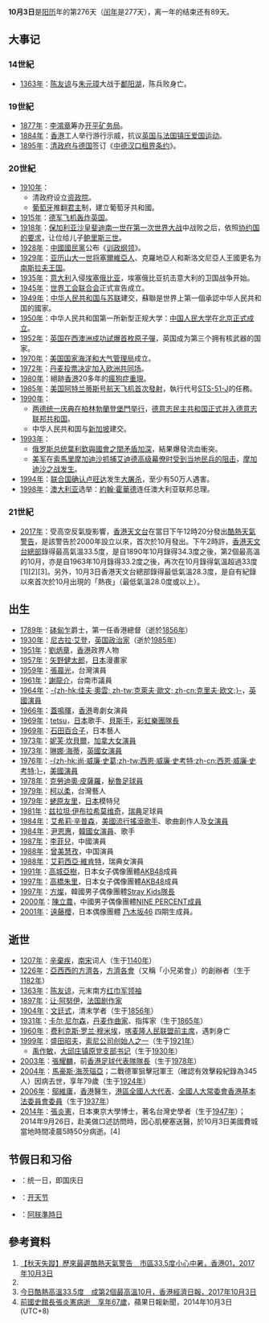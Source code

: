**10月3日**是[阳历](../Page/阳历.md "wikilink")年的第276天（[闰年](../Page/闰年.md "wikilink")是277天），离一年的结束还有89天。

## 大事记

### 14世紀

  - [1363年](../Page/1363年.md "wikilink")：[陈友谅](../Page/陈友谅.md "wikilink")与[朱元璋](../Page/朱元璋.md "wikilink")大战于[鄱阳湖](../Page/鄱阳湖.md "wikilink")，陈兵败身亡。

### 19世紀

  - [1877年](../Page/1877年.md "wikilink")：[李鴻章](../Page/李鴻章.md "wikilink")筹办[开平矿务局](https://zh.wikipedia.org/wiki/开滦公司 "wikilink")。
  - [1884年](../Page/1884年.md "wikilink")：[香港](../Page/香港.md "wikilink")工人举行游行示威，抗议[英国与](https://zh.wikipedia.org/wiki/英国 "wikilink")[法国镇压爱国运动](https://zh.wikipedia.org/wiki/法国 "wikilink")。
  - [1895年](../Page/1895年.md "wikilink")：[清政府与](../Page/清朝.md "wikilink")[德国](../Page/德国.md "wikilink")签订《[中德汉口租界条约](https://zh.wikipedia.org/wiki/中德汉口租界条约 "wikilink")》。

### 20世紀

  - [1910年](../Page/1910年.md "wikilink")：
      - 清政府设立[资政院](../Page/资政院.md "wikilink")。
      - [葡萄牙](../Page/葡萄牙.md "wikilink")推翻[君主](../Page/君主.md "wikilink")制，建立葡萄牙共和國。
  - [1915年](../Page/1915年.md "wikilink")：[德军飞机轰炸](../Page/德国.md "wikilink")[英国](https://zh.wikipedia.org/wiki/英国 "wikilink")。
  - [1918年](../Page/1918年.md "wikilink")：[保加利亚](https://zh.wikipedia.org/wiki/保加利亚 "wikilink")[沙皇](../Page/沙皇.md "wikilink")[斐迪南一世在](../Page/斐迪南一世_\(保加利亞\).md "wikilink")[第一次世界大战](../Page/第一次世界大战.md "wikilink")中战败之后，依照[协约国的要求](https://zh.wikipedia.org/wiki/协约国 "wikilink")，让位给儿子[鲍里斯三世](../Page/鲍里斯三世.md "wikilink")。
  - [1928年](../Page/1928年.md "wikilink")：[中國國民黨](../Page/中國國民黨.md "wikilink")公布《[训政纲领](https://zh.wikipedia.org/wiki/训政纲领 "wikilink")》。
  - [1929年](../Page/1929年.md "wikilink")：[亚历山大一世将塞爾維亞人](../Page/亞歷山大一世_\(南斯拉夫\).md "wikilink")、克羅地亞人和斯洛文尼亞人王國更名为[南斯拉夫王国](https://zh.wikipedia.org/wiki/南斯拉夫王国 "wikilink")。
  - [1935年](../Page/1935年.md "wikilink")：[意大利](../Page/意大利.md "wikilink")入侵[埃塞俄比亚](../Page/埃塞俄比亚.md "wikilink")，埃塞俄比亚抗击意大利的卫国战争开始。
  - [1945年](../Page/1945年.md "wikilink")：[世界工会联合会](../Page/世界工会联合会.md "wikilink")正式宣告成立。
  - [1949年](../Page/1949年.md "wikilink")：[中华人民共和国与](https://zh.wikipedia.org/wiki/中华人民共和国 "wikilink")[苏联](../Page/苏联.md "wikilink")建交，蘇聯是世界上第一個承認中华人民共和国的國家。
  - [1950年](../Page/1950年.md "wikilink")：中华人民共和国第一所新型正规大学：[中国人民大学](../Page/中国人民大学.md "wikilink")在[北京正式成立](../Page/北京市.md "wikilink")。
  - [1952年](../Page/1952年.md "wikilink")：[英国在](https://zh.wikipedia.org/wiki/英国 "wikilink")[西澳洲成功試爆首枚](https://zh.wikipedia.org/wiki/西澳洲 "wikilink")[原子彈](https://zh.wikipedia.org/wiki/原子彈 "wikilink")，英国成为第三个拥有核武器的国家。
  - [1970年](../Page/1970年.md "wikilink")：[美国国家海洋和大气管理局](../Page/美国国家海洋和大气管理局.md "wikilink")成立。
  - [1972年](../Page/1972年.md "wikilink")：[丹麦投票决定加入](https://zh.wikipedia.org/wiki/丹麦 "wikilink")[欧洲共同场](https://zh.wikipedia.org/wiki/欧洲共同场 "wikilink")。
  - [1980年](../Page/1980年.md "wikilink")：絕跡[香港](../Page/香港.md "wikilink")20多年的[瘋狗症重現](https://zh.wikipedia.org/wiki/瘋狗症 "wikilink")。
  - [1985年](../Page/1985年.md "wikilink")：[美国](../Page/美国.md "wikilink")[阿特兰蒂斯号航天飞机首次發射](https://zh.wikipedia.org/wiki/阿特兰蒂斯号航天飞机 "wikilink")，執行代号[STS-51-J](../Page/STS-51-J.md "wikilink")的任務。
  - [1990年](../Page/1990年.md "wikilink")：
      - [两德统一庆典在](https://zh.wikipedia.org/wiki/两德统一 "wikilink")[柏林](../Page/柏林.md "wikilink")[勃蘭登堡門举行](https://zh.wikipedia.org/wiki/勃蘭登堡門 "wikilink")，[德意志民主共和国正式并入](https://zh.wikipedia.org/wiki/德意志民主共和国 "wikilink")[德意志联邦共和国](https://zh.wikipedia.org/wiki/德意志联邦共和国 "wikilink")。
      - 中华人民共和国与[新加坡](../Page/新加坡.md "wikilink")建交。
  - [1993年](../Page/1993年.md "wikilink")：
      - [俄罗斯总统](../Page/俄罗斯总统.md "wikilink")[葉利欽與國會之間矛盾加深](https://zh.wikipedia.org/wiki/鲍里斯·叶利钦 "wikilink")，結果爆發流血衝突。
      - [美军](../Page/美军.md "wikilink")在[索馬里](https://zh.wikipedia.org/wiki/索馬里 "wikilink")[摩加迪沙抓捕](https://zh.wikipedia.org/wiki/摩加迪沙 "wikilink")[艾迪德高级幕僚时受到当地民兵的阻击](https://zh.wikipedia.org/wiki/穆罕默德·法拉德·艾迪德 "wikilink")，[摩加迪沙之战发生](https://zh.wikipedia.org/wiki/摩加迪沙之战 "wikilink")。
  - [1994年](../Page/1994年.md "wikilink")：[联合国确认](https://zh.wikipedia.org/wiki/联合国 "wikilink")[卢旺达](../Page/卢旺达.md "wikilink")发生[大屠杀](../Page/卢旺达大屠杀.md "wikilink")，至少有50万人遇害。
  - [1998年](../Page/1998年.md "wikilink")：[澳大利亚](../Page/澳大利亚.md "wikilink")选举：[約翰·霍華德](../Page/約翰·霍華德.md "wikilink")连任澳大利亚联邦总理。

### 21世紀

  - [2017年](../Page/2017年.md "wikilink")：受高空反氣旋影響，[香港天文台](../Page/香港天文台.md "wikilink")在當日下午12時20分發出[酷熱天氣警告](https://zh.wikipedia.org/wiki/酷熱天氣警告 "wikilink")，是該警告於2000年設立以來，首次於10月發出。下午2時許，[香港天文台總部](../Page/香港天文台總部.md "wikilink")錄得最高氣溫33.5度，是自1890年10月錄得34.3度之後，第2個最高溫的10月，亦是自1963年10月錄得33.2度之後，再次在10月錄得氣溫超過33度\[1\]\[2\]\[3\]。另外，10月3日香港天文台總部錄得最低氣溫28.3度，是自有紀錄以來首次於10月出現的「熱夜」（最低氣溫28.0度或以上）。

## 出生

  - [1789年](https://zh.wikipedia.org/wiki/1789年 "wikilink")：[砵甸乍](../Page/砵甸乍.md "wikilink")爵士，第一任香港總督（逝於[1856年](../Page/1856年.md "wikilink")）
  - [1930年](../Page/1930年.md "wikilink")：[尼古拉·艾登](https://zh.wikipedia.org/wiki/尼古拉·艾登 "wikilink")，[英国政治家](https://zh.wikipedia.org/wiki/英国 "wikilink")（逝於[1985年](../Page/1985年.md "wikilink")）
  - [1951年](../Page/1951年.md "wikilink")：[劉炳章](../Page/劉炳章.md "wikilink")，[香港](../Page/香港.md "wikilink")政界人物
  - [1957年](../Page/1957年.md "wikilink")：[矢野健太郎](https://zh.wikipedia.org/wiki/矢野健太郎 "wikilink")，[日本](../Page/日本.md "wikilink")漫畫家
  - [1959年](../Page/1959年.md "wikilink")：[張晨光](../Page/張晨光.md "wikilink")，台灣演員
  - [1961年](../Page/1961年.md "wikilink")：[謝龍介](../Page/謝龍介.md "wikilink")，台南市議員
  - [1964年](../Page/1964年.md "wikilink")：[-{zh-hk:佳夫·奧雲; zh-tw:克萊夫·歐文; zh-cn:克里夫·欧文;}-](../Page/克萊夫·歐文.md "wikilink")，[英國演員](https://zh.wikipedia.org/wiki/英國 "wikilink")
  - [1966年](../Page/1966年.md "wikilink")：[蓋鳴暉](../Page/蓋鳴暉.md "wikilink")，[香港](../Page/香港.md "wikilink")粵劇女演員
  - [1969年](../Page/1969年.md "wikilink")：[tetsu](https://zh.wikipedia.org/wiki/tetsu "wikilink")，[日本](../Page/日本.md "wikilink")歌手、[貝斯手](https://zh.wikipedia.org/wiki/貝斯手 "wikilink")，[彩虹樂團隊長](../Page/彩虹乐团.md "wikilink")
  - [1969年](../Page/1969年.md "wikilink")：[石田百合子](../Page/石田百合子.md "wikilink")，日本藝人
  - [1973年](../Page/1973年.md "wikilink")：[妮芙·坎貝爾](../Page/内芙·坎贝尔.md "wikilink")，[加拿大](../Page/加拿大.md "wikilink")[女演員](../Page/演員.md "wikilink")
  - [1973年](../Page/1973年.md "wikilink")：[琳娜·海蒂](../Page/琳娜·海蒂.md "wikilink")，[英國](https://zh.wikipedia.org/wiki/英国 "wikilink")[女演員](../Page/演員.md "wikilink")
  - [1976年](../Page/1976年.md "wikilink")：[-{zh-hk:尚·威廉·史葛;zh-tw:西恩·威廉·史考特;zh-cn:西恩·威廉·史考特;}-](https://zh.wikipedia.org/wiki/西恩·威廉·史考特 "wikilink")，[美國](https://zh.wikipedia.org/wiki/美國 "wikilink")[演員](../Page/演員.md "wikilink")
  - [1978年](../Page/1978年.md "wikilink")：[克勞迪奧·皮薩羅](https://zh.wikipedia.org/wiki/克勞迪奧·皮薩羅 "wikilink")，[秘魯足球員](https://zh.wikipedia.org/wiki/秘魯 "wikilink")
  - [1979年](../Page/1979年.md "wikilink")：[柯以柔](../Page/柯以柔.md "wikilink")，台灣藝人
  - [1979年](../Page/1979年.md "wikilink")：[蛯原友里](../Page/蛯原友里.md "wikilink")，[日本](../Page/日本.md "wikilink")模特兒
  - [1981年](../Page/1981年.md "wikilink")：[兹拉坦·伊布拉希莫维奇](../Page/兹拉坦·伊布拉希莫维奇.md "wikilink")，[瑞典](../Page/瑞典.md "wikilink")足球員
  - [1984年](../Page/1984年.md "wikilink")：[艾希莉·辛普森](../Page/艾希莉·辛普森.md "wikilink")，[美國流行搖滾歌手](https://zh.wikipedia.org/wiki/美國 "wikilink")、歌曲創作人及[女演員](../Page/演員.md "wikilink")
  - [1984年](../Page/1984年.md "wikilink")：[尹恩惠](../Page/尹恩惠.md "wikilink")，[韓國女演員](https://zh.wikipedia.org/wiki/韓國 "wikilink")、歌手
  - [1987年](../Page/1987年.md "wikilink")：[李菲兒](https://zh.wikipedia.org/wiki/李菲兒 "wikilink")，中國演員
  - [1988年](../Page/1988年.md "wikilink")：[曾美慧孜](../Page/曾美慧孜.md "wikilink")，中国演員
  - [1988年](../Page/1988年.md "wikilink")：[艾莉西亞·維肯特](../Page/艾莉西亞·維肯特.md "wikilink")，瑞典女演員
  - [1991年](../Page/1991年.md "wikilink")：[高城亞樹](../Page/高城亞樹.md "wikilink")，日本女子偶像團體[AKB48](../Page/AKB48.md "wikilink")成員
  - [1997年](../Page/1997年.md "wikilink")：[高橋朱里](../Page/高橋朱里.md "wikilink")，日本女子偶像團體[AKB48](../Page/AKB48.md "wikilink")成員
  - [1997年](../Page/1997年.md "wikilink")：[方燦](../Page/方燦.md "wikilink")，韓國男子偶像團體[Stray Kids隊長](https://zh.wikipedia.org/wiki/Stray_Kids "wikilink")
  - [2000年](../Page/2000年.md "wikilink")：[陳立農](https://zh.wikipedia.org/wiki/陳立農 "wikilink")，中國男子偶像團體[NINE PERCENT成員](https://zh.wikipedia.org/wiki/NINE_PERCENT "wikilink")
  - [2001年](../Page/2001年.md "wikilink")：[遠藤櫻](https://zh.wikipedia.org/wiki/遠藤櫻 "wikilink")，日本偶像團體 [乃木坂46](https://zh.wikipedia.org/wiki/乃木坂46 "wikilink") 四期生成員。

## 逝世

  - [1207年](https://zh.wikipedia.org/wiki/1207年 "wikilink")：[辛棄疾](../Page/辛棄疾.md "wikilink")，[南宋](../Page/南宋.md "wikilink")词人（生于[1140年](https://zh.wikipedia.org/wiki/1140年 "wikilink")）
  - [1226年](https://zh.wikipedia.org/wiki/1226年 "wikilink")：[亞西西的方濟各](../Page/亞西西的方濟各.md "wikilink")，[方濟各會](https://zh.wikipedia.org/wiki/方濟各會 "wikilink")（又稱「小兄弟會」）的創辦者（生于[1182年](https://zh.wikipedia.org/wiki/1182年 "wikilink")）
  - [1363年](../Page/1363年.md "wikilink")：[陈友谅](../Page/陈友谅.md "wikilink")，元末南方[红巾军领袖](https://zh.wikipedia.org/wiki/红巾军 "wikilink")
  - [1897年](../Page/1897年.md "wikilink")：[让·阿努伊](https://zh.wikipedia.org/wiki/让·阿努伊 "wikilink")，[法国剧作家](https://zh.wikipedia.org/wiki/法国 "wikilink")
  - [1904年](../Page/1904年.md "wikilink")：[文廷式](../Page/文廷式.md "wikilink")，清末学者（生于[1856年](../Page/1856年.md "wikilink")）
  - [1931年](../Page/1931年.md "wikilink")：[卡尔·尼尔森](../Page/卡尔·尼尔森.md "wikilink")，[丹麦作曲家](https://zh.wikipedia.org/wiki/丹麦 "wikilink")、指挥家（生于[1865年](../Page/1865年.md "wikilink")）
  - [1960年](../Page/1960年.md "wikilink")：[费利克斯·罗兰·穆米埃](https://zh.wikipedia.org/wiki/费利克斯·罗兰·穆米埃 "wikilink")，[喀麦隆人民联盟前主席](https://zh.wikipedia.org/wiki/喀麦隆人民联盟 "wikilink")，遇刺身亡
  - [1999年](../Page/1999年.md "wikilink")：[盛田昭夫](../Page/盛田昭夫.md "wikilink")，[索尼公司创始人之一](https://zh.wikipedia.org/wiki/sony "wikilink")（生于[1921年](../Page/1921年.md "wikilink")）
      - [禹作敏](../Page/禹作敏.md "wikilink")，[大邱庄镇原党支部书记](https://zh.wikipedia.org/wiki/大邱庄镇 "wikilink")（生于[1930年](../Page/1930年.md "wikilink")）
  - [2003年](../Page/2003年.md "wikilink")：[張耀麟](../Page/張耀麟.md "wikilink")，前[香港足球代表隊隊長](https://zh.wikipedia.org/wiki/香港足球代表隊 "wikilink")（生于[1978年](../Page/1978年.md "wikilink")）
  - [2004年](../Page/2004年.md "wikilink")：[馬豪斯·海茨瑙亞](https://zh.wikipedia.org/wiki/馬豪斯·海茨瑙亞 "wikilink")；二戰德軍狙擊冠軍王（確認有效擊殺紀錄為345人）因病去世，享年79歲（生于[1924年](../Page/1924年.md "wikilink")）
  - [2006年](../Page/2006年.md "wikilink")：[鄔維庸](../Page/鄔維庸.md "wikilink")，[香港](../Page/香港.md "wikilink")醫生，[港區全國人大代表](https://zh.wikipedia.org/wiki/港區全國人大代表 "wikilink")、[全國人大常委會香港基本法委員會委員](https://zh.wikipedia.org/wiki/全國人大常委會香港基本法委員會 "wikilink")（生于[1937年](../Page/1937年.md "wikilink")）
  - [2014年](../Page/2014年.md "wikilink")：[張炎憲](../Page/張炎憲.md "wikilink")，日本東京大學博士，著名台灣史學者（生于[1947年](../Page/1947年.md "wikilink")）；2014年9月26日，赴美做口述訪問時，因心肌梗塞送醫，於10月3日美國費城當地時間凌晨5時50分病逝。\[4\]

## 节假日和习俗

  - ：统一日，即国庆日

  - ：[开天节](https://zh.wikipedia.org/wiki/开天节 "wikilink")

  - ：[阿朕準時日](https://zh.wikipedia.org/wiki/阿朕準時日 "wikilink")

## 參考資料

1.  [【秋天失蹤】歷來最遲酷熱天氣警告　市區33.5度小心中暑，香港01，2017年10月3日](https://www.hk01.com/%E6%B8%AF%E8%81%9E/123216/-%E7%A7%8B%E5%A4%A9%E5%A4%B1%E8%B9%A4-%E6%AD%B7%E4%BE%86%E6%9C%80%E9%81%B2%E9%85%B7%E7%86%B1%E5%A4%A9%E6%B0%A3%E8%AD%A6%E5%91%8A-%E5%B8%82%E5%8D%8033-5%E5%BA%A6%E5%B0%8F%E5%BF%83%E4%B8%AD%E6%9A%91)
2.
3.  [今日酷熱高溫33.5度　成第2個最高溫10月，香港經濟日報，2017年10月3日](https://topick.hket.com/article/1917007/%E4%BB%8A%E6%97%A5%E9%85%B7%E7%86%B1%E9%AB%98%E6%BA%AB33.5%E5%BA%A6%E3%80%80%E6%88%90%E7%AC%AC2%E5%80%8B%E6%9C%80%E9%AB%98%E6%BA%AB10%E6%9C%88)
4.  [前國史館長張炎憲病逝　享年67歲](http://www.appledaily.com.tw/realtimenews/article/politics/20141003/481438/)，蘋果日報新聞，2014年10月3日 (UTC+8)